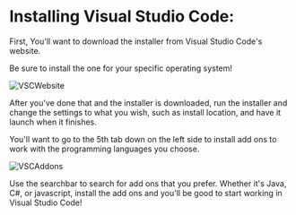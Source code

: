 # Installing Visual Studio Code:

First, You'll want to download the installer from Visual Studio Code's website.

Be sure to install the one for your specific operating system!

![VSCWebsite](https://i.ibb.co/Hh0rMfh/VSCImage.png)

After you've done that and the installer is downloaded, run the installer and change the settings to what you wish, 
such as install location, and have it launch when it finishes.

You'll want to go to the 5th tab down on the left side to install add ons to work with the programming languages you choose.

![VSCAddons](https://i.ibb.co/414Cx2r/VSCaddons.png)

Use the searchbar to search for add ons that you prefer. Whether it's Java, C#, or javascript, install the add ons and you'll be good to start working in Visual Studio Code!
